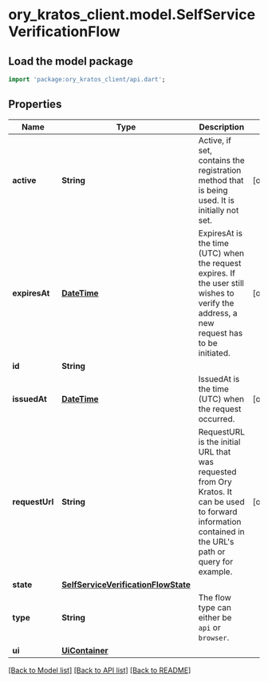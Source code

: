 # ory_kratos_client.model.SelfServiceVerificationFlow

## Load the model package
```dart
import 'package:ory_kratos_client/api.dart';
```

## Properties
Name | Type | Description | Notes
------------ | ------------- | ------------- | -------------
**active** | **String** | Active, if set, contains the registration method that is being used. It is initially not set. | [optional] 
**expiresAt** | [**DateTime**](DateTime.md) | ExpiresAt is the time (UTC) when the request expires. If the user still wishes to verify the address, a new request has to be initiated. | [optional] 
**id** | **String** |  | 
**issuedAt** | [**DateTime**](DateTime.md) | IssuedAt is the time (UTC) when the request occurred. | [optional] 
**requestUrl** | **String** | RequestURL is the initial URL that was requested from Ory Kratos. It can be used to forward information contained in the URL's path or query for example. | [optional] 
**state** | [**SelfServiceVerificationFlowState**](SelfServiceVerificationFlowState.md) |  | 
**type** | **String** | The flow type can either be `api` or `browser`. | 
**ui** | [**UiContainer**](UiContainer.md) |  | 

[[Back to Model list]](../README.md#documentation-for-models) [[Back to API list]](../README.md#documentation-for-api-endpoints) [[Back to README]](../README.md)



